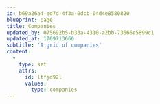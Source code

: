```yaml
---
id: b69a26a4-ed7d-4f3a-9dcb-04d4e8580820
blueprint: page
title: Companies
updated_by: 075692b5-b33a-4310-a2bb-73666e5899c1
updated_at: 1709713666
subtitle: 'A grid of companies'
content:
  -
    type: set
    attrs:
      id: ltfjd92l
      values:
        type: companies
---
```


